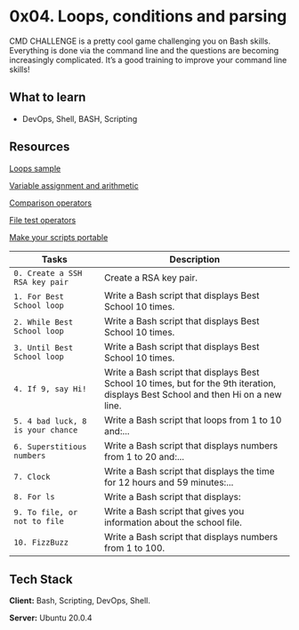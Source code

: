 
# 0x04. Loops, conditions and parsing

CMD CHALLENGE is a pretty cool game challenging you on Bash skills. Everything is done via the command line and the questions are becoming increasingly complicated. It’s a good training to improve your command line skills!

## What to learn
- DevOps, Shell, BASH, Scripting

##  Resources
[Loops sample](https://intranet.alxswe.com/rltoken/wT98UJfv_E2tk4yP9PcLLw)

[Variable assignment and arithmetic](https://intranet.alxswe.com/rltoken/olvOKX699pq50rkHRE5cSA)

[Comparison operators](https://intranet.alxswe.com/rltoken/HxohzllkOWh0t4dy_HptIQ)

[File test operators](https://intranet.alxswe.com/rltoken/g8of2ABPEJfCNtPrDQaqVw)

[Make your scripts portable](https://intranet.alxswe.com/rltoken/O0Ay21p7tDhfLMsYbtAKug)



| Tasks             | Description                                                                |
| -------------------------------- | ------------------------------------------------------------------ |
| `0. Create a SSH RSA key pair` | Create a RSA key pair. |
| `1. For Best School loop`| Write a Bash script that displays Best School 10 times. |
| `2. While Best School loop` | Write a Bash script that displays Best School 10 times. |
| `3. Until Best School loop` | Write a Bash script that displays Best School 10 times. |
| `4. If 9, say Hi!`| Write a Bash script that displays Best School 10 times, but for the 9th iteration, displays Best School and then Hi on a new line. |
| `5. 4 bad luck, 8 is your chance` | Write a Bash script that loops from 1 to 10 and:... |
| `6. Superstitious numbers` | Write a Bash script that displays numbers from 1 to 20 and:... |
| `7. Clock`| Write a Bash script that displays the time for 12 hours and 59 minutes:... |
| `8. For ls` | Write a Bash script that displays: |
| `9. To file, or not to file` | Write a Bash script that gives you information about the school file. |
| `10. FizzBuzz`| Write a Bash script that displays numbers from 1 to 100. |

## Tech Stack

**Client:** Bash, Scripting, DevOps, Shell.

**Server:** Ubuntu 20.0.4



